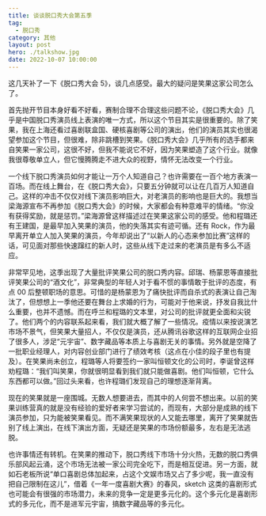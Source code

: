```yaml
---
title: 谈谈脱口秀大会第五季
tag:
  - 脱口秀
category: 其他
layout: post
hero: ./talkshow.jpg
date: 2022-10-07 10:00:00
---
```


这几天补了一下《脱口秀大会 5》，谈几点感受。最大的疑问是笑果这家公司怎么了。

首先抛开节目本身好看不好看，赛制合理不合理这些问题不论，《脱口秀大会》几乎是中国脱口秀演员线上表演的唯一方式，所以这个节目其实是很重要的。除了笑果，我在上海还看过喜剧联盒国、硬核喜剧等公司的演出，他们的演员其实也很渴望参加这个节目，但很难，除非跳槽到笑果。《脱口秀大会》几乎所有的选手都来自笑果一家公司，这很不好，但我不能说它不好，因为笑果塑造了这个行业。就像我很尊敬单立人，但它慢腾腾走不进大众的视野，情怀无法改变一个行业。

一个线下脱口秀演员如何才能让一万个人知道自己？也许需要在一百个地方表演一百场。而在线上舞台，在《脱口秀大会》，只要五分钟就可以让在几百万人知道自己。这样的冲击不仅仅对线下演员影响巨大，对老演员的影响也是巨大的。我想当梁海源宣布不再参加《脱口秀大会》的时候，大家都会有种意难平的情绪。“你没有获得奖励，就是惩罚。”梁海源曾这样描述过在笑果这家公司的感受。他和程璐还有王建国，是最早加入笑果的演员，他的失落其实有迹可循。还有 Rock，作为最早离开单立人加入笑果的演员，今年却说出了“以新人的心态来参加比赛”这样的话，可见面对那些快速蹿红的新人时，这些从线下走过来的老演员是有多么不适应。

非常罕见地，这季出现了大量批评笑果公司的脱口秀内容。邱瑞、杨蒙恩等直接批评笑果公司的“酒文化”，非常典型的年轻人对于看不惯的事情敢于批评的态度，有点 00 后整顿职场的意思。可惜的是杨蒙恩为了痛快批评而自杀式的表演让自己淘汰了，但想想上一季他还要在舞台上求婚的行为，可能对于他来说，抒发自我比什么重要，也并不遗憾。而在呼兰和程璐的文本里，对公司的批评就更全面和尖锐了。他们两个的内容联系起来看，我们就大概了解了一些情况。疫情以来按说演艺市场不景气，但笑果大量招人，不仅仅是演员，还从腾讯谷歌这样的互联网企业招了很多人，涉足“元宇宙”、数字藏品等本质上与喜剧无关的事情。另外就是空降了一批职业经理人，对内容创业部门进行了绩效考核（这点在小佳的段子里也有提及）。在笑果尚未创立，程璐等人将要签约一家叫恒顿文化的公司时，李诞曾这样劝程璐：“我们叫笑果，你就很明显看到我们就只能做喜剧。他们叫恒顿，它什么东西都可以做。”回过头来看，也许程璐们发现自己的理想逐渐背离。

现在的笑果就是一座围城。无数人想要进去，而其中的人何尝不想出来。以前的笑果训练营真的就是没有经验的爱好者来学习尝试的，而现有，大部分是成熟的线下演员参加，只为能被笑果看见。而不满笑果现状的人又能去哪里，离开了笑果就告别了线上演出，在线下演出方面，无疑还是笑果的市场份额最多，左右是无法逃脱。

也许事情还有转机。在笑果的推动下，脱口秀线下市场十分火热，无数的脱口秀俱乐部风起云涌，这个市场无法被一家公司完全吃下，而是相互促进。另一方面，就如石老板所说“单口喜剧总体加起来，占这个文娱市场又占了多少呢，我一直没有把自己限制在这儿”，借着《一年一度喜剧大赛》的春风，sketch 这类的喜剧形式也可能会有很强的市场潜力，未来的竞争一定是更多元化的。这个多元化是喜剧形式的多元化，而不是进军元宇宙，搞数字藏品等的多元化。
